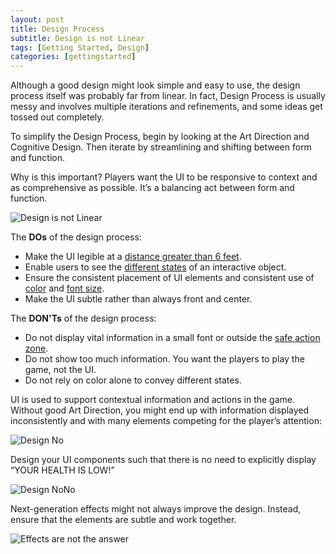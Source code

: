 ```yaml
---
layout: post
title: Design Process
subtitle: Design is not Linear
tags: [Getting Started, Design]
categories: [gettingstarted]
---
```


Although a good design might look simple and easy to use, the design process itself was probably far from linear. In fact, Design Process is usually messy and involves multiple iterations and refinements, and some ideas get tossed out completely.

To simplify the Design Process, begin by looking at the Art Direction and Cognitive Design. Then iterate by streamlining and shifting between form and function.

Why is this important? Players want the UI to be responsive to context and as comprehensive as possible. It’s a balancing act between form and function.

![Design is not Linear](/privatebebo/img/Design_Not_Linear.gif)

The **DOs** of the design process:

- Make the UI legible at a [distance greater than 6 feet](/privatebebo/2019-03-28-DesigningTypography/).
- Enable users to see the [different states](/privatebebo/2019-03-31-GeneralGuidelines/) of an interactive object.
- Ensure the consistent placement of UI elements and consistent use of [color](/privatebebo/2019-04-01-Color/) and [font size](/privatebebo/2019-03-28-TypographyBasics/).
- Make the UI subtle rather than always front and center.

The **DON'Ts** of the design process:

- Do not display vital information in a small font or outside the [safe action zone](/privatebebo/2019-03-27-ScreenResolution/).
- Do not show too much information. You want the players to play the game, not the UI.
- Do not rely on color alone to convey different states.


UI is used to support contextual information and actions in the game. Without good Art Direction, you might end up with information displayed inconsistently and with many elements competing for the player’s attention:

![Design No](/privatebebo/img/Design_HUD_No.jpg)

Design your UI components such that there is no need to explicitly display “YOUR HEALTH IS LOW!”

![Design NoNo](/privatebebo/img/Design_HUD_NoNo.jpg)

Next-generation effects might not always improve the design. Instead, ensure that the elements are subtle and work together.

![Effects are not the answer](/privatebebo/img/Design_HUD_NoNoNo.jpg)

